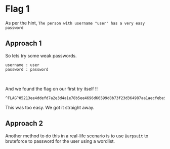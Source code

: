 
# __Flag 1__

As per the hint,  ```The person with username "user" has a very easy password```

## Approach 1
So lets try some weak passwords.
 ``` 
 username : user
 password : password
 ```
 <p>&nbsp;</p>
 
 And we found the flag on our first try itself !!  
 
 ```
 ^FLAG^05213ee4ddefd7a2e3d4a1e78b5ee4696d66599d8b73f23d364987aa1aecfebe$FLAG$
 ```
 
 This was too easy. We got it straight away.  

## Approach 2

Another method to do this in a real-life scenario is to use ```Burpsuit```  to bruteforce to password for the user using a wordlist.
